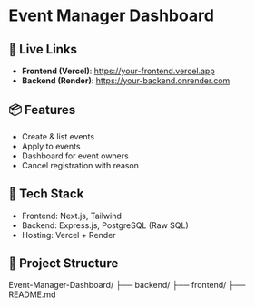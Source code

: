# Event Manager Dashboard

## 🔗 Live Links
- **Frontend (Vercel)**: https://your-frontend.vercel.app
- **Backend (Render)**: https://your-backend.onrender.com

## 📦 Features
- Create & list events
- Apply to events
- Dashboard for event owners
- Cancel registration with reason

## 🧱 Tech Stack
- Frontend: Next.js, Tailwind
- Backend: Express.js, PostgreSQL (Raw SQL)
- Hosting: Vercel + Render

## 📂 Project Structure
Event-Manager-Dashboard/
├── backend/
├── frontend/
├── README.md